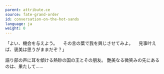 ```yaml
---
parent: attribute.ce
source: fate-grand-order
id: conversation-on-the-hot-sands
language: ja
weight: 0
---
```


「よい、機会を与えよう。
　その言の葉で我を興じさせてみよ。
　見事叶えば、褒美は思うがままだぞ？」

語り部の声に耳を傾ける熱砂の国の王とその朋友。
艶美なる微笑みの先にあるのは、果たして……
